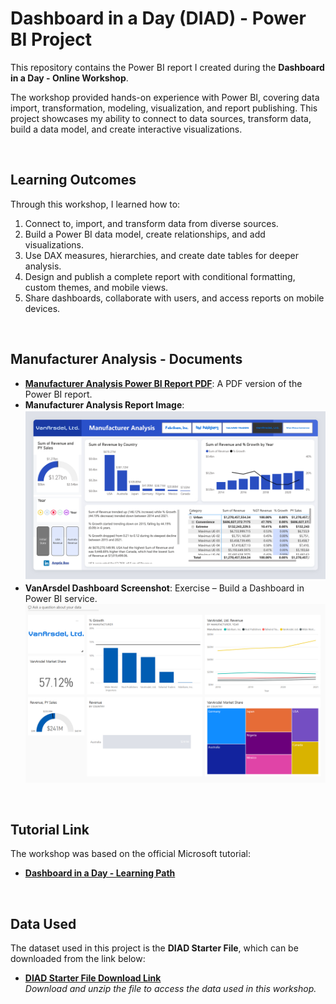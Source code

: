 # Dashboard in a Day (DIAD) - Power BI Project

This repository contains the Power BI report I created during the **Dashboard in a Day - Online Workshop**.

The workshop provided hands-on experience with Power BI, covering data import, transformation, modeling, visualization, and report publishing. This project showcases my ability to connect to data sources, transform data, build a data model, and create interactive visualizations.

<br>

## Learning Outcomes
Through this workshop, I learned how to:
1. Connect to, import, and transform data from diverse sources.
2. Build a Power BI data model, create relationships, and add visualizations.
3. Use DAX measures, hierarchies, and create date tables for deeper analysis.
4. Design and publish a complete report with conditional formatting, custom themes, and mobile views.
5. Share dashboards, collaborate with users, and access reports on mobile devices.

<br>

## Manufacturer Analysis - Documents
- **[Manufacturer Analysis Power BI Report PDF](https://github.com/angelaboo/dashboard-in-a-day/blob/92d00ff77a7b9b7f12340fe2899aef74cf68ce58/Manufacturer%20Analysis.pdf)**: A PDF version of the Power BI report.
- **Manufacturer Analysis Report Image**:  
  ![Manufacturer Analysis Report](https://github.com/angelaboo/dashboard-in-a-day/blob/92d00ff77a7b9b7f12340fe2899aef74cf68ce58/Manufacturer%20Analysis.jpg)
- **VanArsdel Dashboard Screenshot**: Exercise – Build a Dashboard in Power BI service.  
  ![VanArsdel Dashboard](https://github.com/angelaboo/dashboard-in-a-day/blob/92d00ff77a7b9b7f12340fe2899aef74cf68ce58/VanArsdel%20Dashboard.png)

<br>

## Tutorial Link
The workshop was based on the official Microsoft tutorial:
- **[Dashboard in a Day - Learning Path](https://learn.microsoft.com/en-us/training/paths/dashboard-in-a-day/)**

<br>

## Data Used
The dataset used in this project is the **DIAD Starter File**, which can be downloaded from the link below:
- **[DIAD Starter File Download Link](https://go.microsoft.com/fwlink/?linkid=2272690)**  
  *Download and unzip the file to access the data used in this workshop.*
